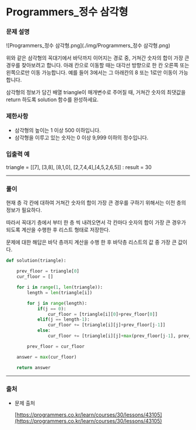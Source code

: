 # Programmers_정수 삼각형
### **문제 설명**

![Programmers_정수 삼각형.png](./img/Programmers_정수 삼각형.png)

위와 같은 삼각형의 꼭대기에서 바닥까지 이어지는 경로 중, 거쳐간 숫자의 합이 가장 큰 경우를 찾아보려고 합니다. 아래 칸으로 이동할 때는 대각선 방향으로 한 칸 오른쪽 또는 왼쪽으로만 이동 가능합니다. 예를 들어 3에서는 그 아래칸의 8 또는 1로만 이동이 가능합니다.

삼각형의 정보가 담긴 배열 triangle이 매개변수로 주어질 때, 거쳐간 숫자의 최댓값을 return 하도록 solution 함수를 완성하세요.

### 제한사항

- 삼각형의 높이는 1 이상 500 이하입니다.
- 삼각형을 이루고 있는 숫자는 0 이상 9,999 이하의 정수입니다.

### 입출력 예

triangle = [[7], [3,8], [8,1,0], [2,7,4,4],[4,5,2,6,5]] : result = 30

---

### 풀이

현재 층 각 칸에 대하여 거쳐간  숫자의 합이 가장 큰 경우를 구하기 위해서는 이전 층의 정보가 필요하다.

따라서 꼭대기 층에서 부터 한 층 씩 내려오면서 각 칸마다 숫자의 합이 가장 큰 경우가 되도록 계산을 수행한 후 리스트 형태로 저장한다.

문제에 대한 해답은 바닥 층까지 계산을 수행 한 후  바닥층 리스트의 값 중 가장 큰 값이다.

```python
def solution(triangle):

    prev_floor = triangle[0]
    cur_floor = []

    for i in range(1, len(triangle)):
        length = len(triangle[i])

        for j in range(length):
            if(j == 0):
                cur_floor = [triangle[i][0]+prev_floor[0]]
            elif(j == length-1):
                cur_floor += [triangle[i][j]+prev_floor[j-1]]
            else:
                cur_floor += [triangle[i][j]+max(prev_floor[j-1], prev_floor[j])]

        prev_floor = cur_floor

    answer = max(cur_floor)

    return answer
```

---

### 출처

- 문제 출처

    [https://programmers.co.kr/learn/courses/30/lessons/43105](https://programmers.co.kr/learn/courses/30/lessons/43105)
